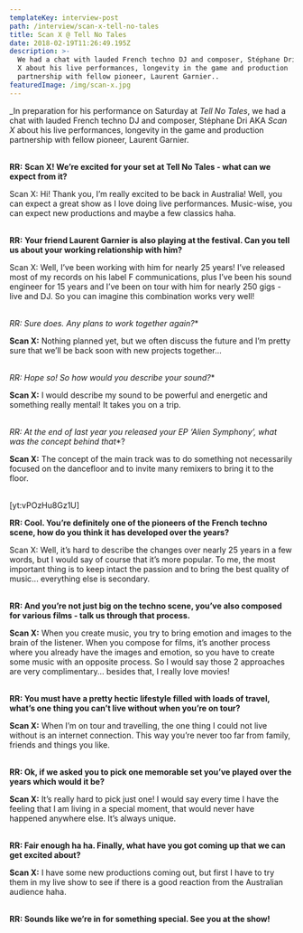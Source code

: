 ```yaml
---
templateKey: interview-post
path: /interview/scan-x-tell-no-tales
title: Scan X @ Tell No Tales
date: 2018-02-19T11:26:49.195Z
description: >-
  We had a chat with lauded French techno DJ and composer, Stéphane Dri AKA Scan
  X about his live performances, longevity in the game and production
  partnership with fellow pioneer, Laurent Garnier..
featuredImage: /img/scan-x.jpg
---
```

_In preparation for his performance on Saturday at _Tell No Tales_, we had a chat with lauded French techno DJ and composer, Stéphane Dri AKA _Scan X_ about his live performances, longevity in the game and production partnership with fellow pioneer, Laurent Garnier.
<br><br>

**RR:** **Scan X! We’re excited for your set at Tell No Tales - what can we expect from it?**

Scan X: Hi! Thank you, I’m really excited to be back in Australia! Well, you can expect a great show as I love doing live performances. Music-wise, you can expect new productions and maybe a few classics haha.
<br><br>

**RR:** **Your friend Laurent Garnier is also playing at the festival. Can you tell us about your working relationship with him?**

Scan X: Well, I’ve been working with him for nearly 25 years! I’ve released most of my records on his label F communications, plus I’ve been his sound engineer for 15 years and I’ve been on tour with him for nearly 250 gigs - live and DJ. So you can imagine this combination works very well!
<br><br>

**RR:* Sure does. Any plans to work together again?**

**Scan X:** Nothing planned yet, but we often discuss the future and I’m pretty sure that we’ll be back soon with new projects together...
<br><br>

**RR:* Hope so! So how would you describe your sound?**

**Scan X:** I would describe my sound to be powerful and energetic and something really mental! It takes you on a trip.
<br><br>

**RR:* At the end of last year you released your EP ‘Alien Symphony’, what was the concept behind that**?

**Scan X:** The concept of the main track was to do something not necessarily focused on the dancefloor and to invite many remixers to bring it to the floor.
<br><br>

\[yt:vPOzHu8Gz1U]

**RR: Cool. You’re definitely one of the pioneers of the French techno scene, how do you think it has developed over the years?**

Scan X: Well, it’s hard to describe the changes over nearly 25 years in a few words, but I would say of course that it’s more popular. To me, the most important thing is to keep intact the passion and to bring the best quality of music... everything else is secondary.
<br><br>

**RR: And you’re not just big on the techno scene, you’ve also composed for various films - talk us through that process.**

**Scan X:** When you create music, you try to bring emotion and images to the brain of the listener. When you compose for films, it’s another process where you already have the images and emotion, so you have to create some music with an opposite process. So I would say those 2 approaches are very complimentary... besides that, I really love movies!
<br><br>

**RR: You must have a pretty hectic lifestyle filled with loads of travel, what’s one thing you can’t live without when you’re on tour?**

**Scan X:** When I’m on tour and travelling, the one thing I could not live without is an internet connection. This way you’re never too far from family, friends and things you like.
<br><br>

**RR: Ok, if we asked you to pick one memorable set you’ve played over the years which would it be?**

**Scan X:** It’s really hard to pick just one! I would say every time I have the feeling that I am living in a special moment, that would never have happened anywhere else. It’s always unique.
<br><br>

**RR: Fair enough ha ha. Finally, what have you got coming up that we can get excited about?**

**Scan X:** I have some new productions coming out, but first I have to try them in my live show to see if there is a good reaction from the Australian audience haha.
<br><br>

**RR: Sounds like we’re in for something special. See you at the show!**
